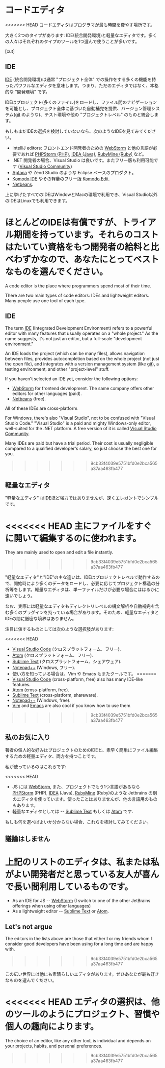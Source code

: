 # コードエディタ

<<<<<<< HEAD
コードエディタはプログラマが最も時間を費やす場所です。

大きく2つのタイプがあります: IDE(統合開発環境)と軽量なエディタです。多くの人々はそれぞれのタイプのツールを1つ選んで使うことが多いです。

[cut]

## IDE

[IDE](https://en.wikipedia.org/wiki/Integrated_development_environment) (統合開発環境)は通常 "プロジェクト全体" での操作をする多くの機能を持ったパワフルなエディタを意味します。つまり、ただのエディタではなく、本格的な "開発環境" です。

IDEはプロジェクト(多くのファイル)をロードし、ファイル間のナビゲーションを可能とし、プロジェクト全体に基づいた自動補完を提供、バージョン管理システム([git](https://git-scm.com/) のような)、テスト環境や他の "プロジェクトレベル" のものと統合します。

もしもまだIDEの選択を検討していないなら、次のようなIDEを見てみてください。

- IntelliJ editors: フロントエンド開発者のための [WebStorm](http://www.jetbrains.com/webstorm/) と他の言語が必要であれば [PHPStorm (PHP)](http://www.jetbrains.com/phpstorm/), [IDEA (Java)](http://www.jetbrains.com/idea/), [RubyMine (Ruby)](http://www.jetbrains.com/ruby/) など。
- .NET 開発者の場合、Visual Studio は良いです。またフリー版も利用可能です ([Visual Studio Community](https://www.visualstudio.com/vs/community/))
- [Aptana](http://www.aptana.com/) や Zend Studio のような Eclipse ベースのプロダクト。
- [Komodo IDE](http://www.activestate.com/komodo-ide) やその軽量のフリー版 [Komodo Edit](http://www.activestate.com/komodo-edit).
- [Netbeans](http://netbeans.org/).

上に挙げたすべてのIDEはWindowとMacの環境で利用でき、Visual Studio以外のIDEはLinuxでも利用できます。

ほとんどのIDEは有償ですが、トライアル期間を持っています。それらのコストはたいてい資格をもつ開発者の給料と比べわずかなので、あなたにとってベストなものを選んでください。
=======
A code editor is the place where programmers spend most of their time.

There are two main types of code editors: IDEs and lightweight editors. Many people use one tool of each type.

## IDE

The term [IDE](https://en.wikipedia.org/wiki/Integrated_development_environment) (Integrated Development Environment) refers to a powerful editor with many features that usually operates on a "whole project." As the name suggests, it's not just an editor, but a full-scale "development environment."

An IDE loads the project (which can be many files), allows navigation between files, provides autocompletion based on the whole project (not just the open file), and integrates with a version management system (like [git](https://git-scm.com/)), a testing environment, and other "project-level" stuff.

If you haven't selected an IDE yet, consider the following options:

- [WebStorm](http://www.jetbrains.com/webstorm/) for frontend development. The same company offers other editors for other languages (paid).
- [Netbeans](http://netbeans.org/) (free).

All of these IDEs are cross-platform.

For Windows, there's also "Visual Studio", not to be confused with "Visual Studio Code." "Visual Studio" is a paid and mighty Windows-only editor, well-suited for the .NET platform. A free version of it is called [Visual Studio Community](https://www.visualstudio.com/vs/community/).

Many IDEs are paid but have a trial period. Their cost is usually negligible compared to a qualified developer's salary, so just choose the best one for you.
>>>>>>> 9cb33f4039e5751bfd0e2bca565a37aa463fb477

## 軽量なエディタ 

"軽量なエディタ" はIDEほど強力ではありませんが、速くエレガントでシンプルです。

<<<<<<< HEAD
主にファイルをすぐに開いて編集するのに使われます。
=======
They are mainly used to open and edit a file instantly.
>>>>>>> 9cb33f4039e5751bfd0e2bca565a37aa463fb477

"軽量なエディタ"と"IDE"の主な違いは、IDEはプロジェクトレベルで動作するので、開始時により多くのデータをロードし、必要に応じてプロジェクト構造の分析等をします。軽量なエディタは、単一ファイルだけが必要な場合にははるかに速いでしょう。

なお、実際には軽量なエディタもディレクトリレベルの構文解析や自動補完を含む多くのプラグインを持っている場合があります。そのため、軽量なエディタとIDEの間に厳密な境界はありません。

注目に値するものとしては次のような選択肢があります:

<<<<<<< HEAD
- [Visual Studio Code](https://code.visualstudio.com/) (クロスプラットフォーム、フリー).
- [Atom](https://atom.io/) (クロスプラットフォーム、フリー).
- [Sublime Text](http://www.sublimetext.com) (クロスプラットフォーム、シェアウェア).
- [Notepad++](https://notepad-plus-plus.org/) (Windows, フリー).
- 使い方を知っている場合は、Vim や Emacs もまたクールです。
=======
- [Visual Studio Code](https://code.visualstudio.com/) (cross-platform, free) also has many IDE-like features.
- [Atom](https://atom.io/) (cross-platform, free).
- [Sublime Text](http://www.sublimetext.com) (cross-platform, shareware).
- [Notepad++](https://notepad-plus-plus.org/) (Windows, free).
- [Vim](http://www.vim.org/) and [Emacs](https://www.gnu.org/software/emacs/) are also cool if you know how to use them.
>>>>>>> 9cb33f4039e5751bfd0e2bca565a37aa463fb477

## 私のお気に入り 

著者の個人的な好みはプロジェクトのためのIDEと、素早く簡単にファイル編集するための軽量エディタ、両方を持つことです。

私が使っているのはこれらです:

<<<<<<< HEAD
- JS には [WebStorm](http://www.jetbrains.com/webstorm/), また、プロジェクトでもう1つ言語があるなら[PHPStorm](http://www.jetbrains.com/phpstorm/) (PHP), [IDEA](http://www.jetbrains.com/idea/) (Java), [RubyMine](http://www.jetbrains.com/ruby/) (Ruby)のような Jetbrains の別のエディタを使っています。使ったことはありませんが、他の言語用のものもあります。
- 軽量なエディタとしては -- [Sublime Text](http://www.sublimetext.com) もしくは [Atom](https://atom.io/) です.

もしも何を選べばよいか分からない場合、これらを検討してみてください。

## 議論はしません 

上記のリストのエディタは、私または私がよい開発者だと思っている友人が喜んで長い間利用しているものです。
=======
- As an IDE for JS -- [WebStorm](http://www.jetbrains.com/webstorm/) (I switch to one of the other JetBrains offerings when using other languages)
- As a lightweight editor -- [Sublime Text](http://www.sublimetext.com) or [Atom](https://atom.io/).

## Let's not argue

The editors in the lists above are those that either I or my friends whom I consider good developers have been using for a long time and are happy with.
>>>>>>> 9cb33f4039e5751bfd0e2bca565a37aa463fb477

この広い世界には他にも素晴らしいエディタがあります。ぜひあなたが最も好きなものを選んでください。

<<<<<<< HEAD
エディタの選択は、他のツールのようにプロジェクト、習慣や個人の趣向によります。
=======
The choice of an editor, like any other tool, is individual and depends on your projects, habits, and personal preferences.
>>>>>>> 9cb33f4039e5751bfd0e2bca565a37aa463fb477
